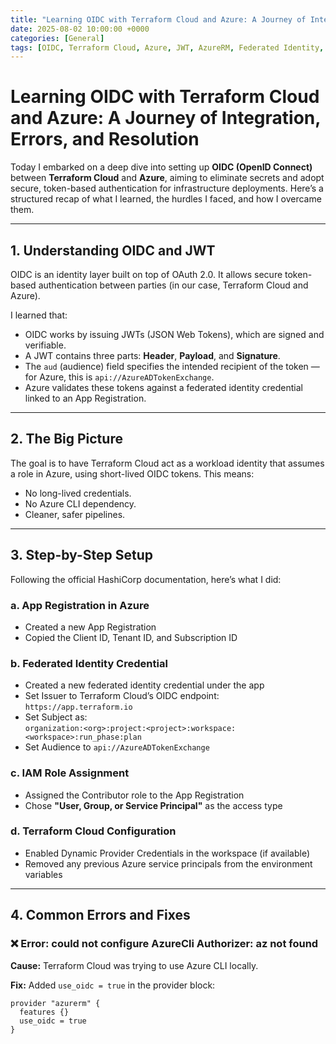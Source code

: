 ```yaml
---
title: "Learning OIDC with Terraform Cloud and Azure: A Journey of Integration, Errors, and Resolution"
date: 2025-08-02 10:00:00 +0000
categories: [General]
tags: [OIDC, Terraform Cloud, Azure, JWT, AzureRM, Federated Identity, App Registration, Token Exchange, CI/CD, HashiCorp, DevSecOps]
---
```


# Learning OIDC with Terraform Cloud and Azure: A Journey of Integration, Errors, and Resolution

Today I embarked on a deep dive into setting up **OIDC (OpenID Connect)** between **Terraform Cloud** and **Azure**, aiming to eliminate secrets and adopt secure, token-based authentication for infrastructure deployments. Here’s a structured recap of what I learned, the hurdles I faced, and how I overcame them.

---

## 1. Understanding OIDC and JWT

OIDC is an identity layer built on top of OAuth 2.0. It allows secure token-based authentication between parties (in our case, Terraform Cloud and Azure).

I learned that:

- OIDC works by issuing JWTs (JSON Web Tokens), which are signed and verifiable.
- A JWT contains three parts: **Header**, **Payload**, and **Signature**.
- The `aud` (audience) field specifies the intended recipient of the token — for Azure, this is `api://AzureADTokenExchange`.
- Azure validates these tokens against a federated identity credential linked to an App Registration.

---

## 2. The Big Picture

The goal is to have Terraform Cloud act as a workload identity that assumes a role in Azure, using short-lived OIDC tokens. This means:

- No long-lived credentials.
- No Azure CLI dependency.
- Cleaner, safer pipelines.

---

## 3. Step-by-Step Setup

Following the official HashiCorp documentation, here’s what I did:

### a. App Registration in Azure

- Created a new App Registration
- Copied the Client ID, Tenant ID, and Subscription ID

### b. Federated Identity Credential

- Created a new federated identity credential under the app
- Set Issuer to Terraform Cloud’s OIDC endpoint: `https://app.terraform.io`
- Set Subject as:  
  `organization:<org>:project:<project>:workspace:<workspace>:run_phase:plan`
- Set Audience to `api://AzureADTokenExchange`

### c. IAM Role Assignment

- Assigned the Contributor role to the App Registration
- Chose **"User, Group, or Service Principal"** as the access type

### d. Terraform Cloud Configuration

- Enabled Dynamic Provider Credentials in the workspace (if available)
- Removed any previous Azure service principals from the environment variables

---

## 4. Common Errors and Fixes

### ❌ Error: could not configure AzureCli Authorizer: az not found

**Cause:** Terraform Cloud was trying to use Azure CLI locally.

**Fix:** Added `use_oidc = true` in the provider block:

```hcl
provider "azurerm" {
  features {}
  use_oidc = true
}
